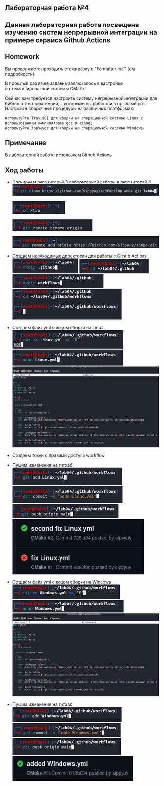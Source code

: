## Лабораторная работа №4
## Данная лабораторная работа посвещена изучению систем непрерывной интеграции на примере сервиса Github Actions
## Homework
Вы продолжаете проходить стажировку в "Formatter Inc." (см подробности).

В прошлый раз ваше задание заключалось в настройке автоматизированной системы CMake.

Сейчас вам требуется настроить систему непрерывной интеграции для библиотек и приложений, с которыми вы работали в прошлый раз. Настройте сборочные процедуры на различных платформах:

    используйте TravisCI для сборки на операционной системе Linux с использованием компиляторов gcc и clang;
    используйте AppVeyor для сборки на операционной системе Windows.
## Примечание
В лабораторной работе используем Github Actions
## Ход работы
- Клонируем репозиторий 3 лабораторной работы в репозиторий 4
  ![](https://github.com/sippyuy/timp4/blob/main/screens/1.png)
  
  ![](https://github.com/sippyuy/timp4/blob/main/screens/2.png)
  
  ![](https://github.com/sippyuy/timp4/blob/main/screens/3.png)
  
  ![](https://github.com/sippyuy/timp4/blob/main/screens/4.png)
  
- Создаём необходимые директории для работы с Github Actions
  ![](https://github.com/sippyuy/timp4/blob/main/screens/5.png)
  ![](https://github.com/sippyuy/timp4/blob/main/screens/6.png)
  ![](https://github.com/sippyuy/timp4/blob/main/screens/7.png)
  ![](https://github.com/sippyuy/timp4/blob/main/screens/8.png)
- Создаём файл yml с кодом сборки на Linux
  ![](https://github.com/sippyuy/timp4/blob/main/screens/9.png)
  ![](https://github.com/sippyuy/timp4/blob/main/screens/10.png)
  ![](https://github.com/sippyuy/timp4/blob/main/screens/11.png)
- Создаём токен с правами доступа workflow
- Пушим изменения на гитхаб
  ![](https://github.com/sippyuy/timp4/blob/main/screens/12.png)
  ![](https://github.com/sippyuy/timp4/blob/main/screens/13.png)
  ![](https://github.com/sippyuy/timp4/blob/main/screens/14.png)
  ![](https://github.com/sippyuy/timp4/blob/main/screens/15.png)
- Создаём файл yml с кодом сборки на Windows
  ![](https://github.com/sippyuy/timp4/blob/main/screens/16.png)
  ![](https://github.com/sippyuy/timp4/blob/main/screens/17.png)
  ![](https://github.com/sippyuy/timp4/blob/main/screens/18.png)
- Пушим изменения на гитхаб
  ![](https://github.com/sippyuy/timp4/blob/main/screens/19.png)
  ![](https://github.com/sippyuy/timp4/blob/main/screens/20.png)
  ![](https://github.com/sippyuy/timp4/blob/main/screens/21.png)
  ![](https://github.com/sippyuy/timp4/blob/main/screens/22.png)
  
